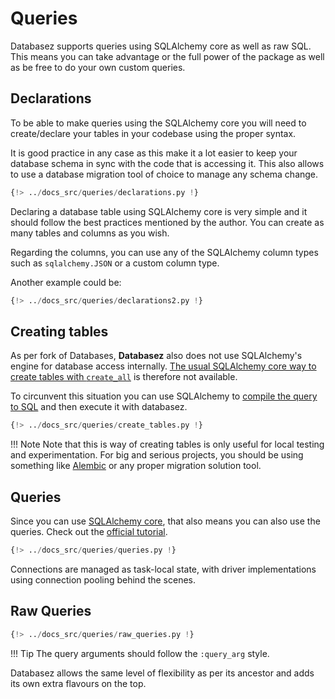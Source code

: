 # Queries

Databasez supports queries using SQLAlchemy core as well as raw SQL. This means you can take
advantage or the full power of the package as well as be free to do your own custom queries.

## Declarations

To be able to make queries using the SQLAlchemy core you will need to create/declare your tables
in your codebase using the proper syntax.

It is good practice in any case as this make it a lot easier to keep your database schema in sync
with the code that is accessing it. This also allows to use a database migration tool of choice to
manage any schema change.

```python
{!> ../docs_src/queries/declarations.py !}
```

Declaring a database table using SQLAlchemy core is very simple and it should follow the best
practices mentioned by the author. You can create as many tables and columns as you wish.

Regarding the columns, you can use any of the SQLAlchemy column types such as `sqlalchemy.JSON`
or a custom column type.

Another example could be:

```python hl_lines="11"
{!> ../docs_src/queries/declarations2.py !}
```

## Creating tables

As per fork of Databases, **Databasez** also does not use SQLAlchemy's engine for database access
internally. [The usual SQLAlchemy core way to create tables with `create_all`](https://docs.sqlalchemy.org/en/20/core/metadata.html#sqlalchemy.schema.MetaData.create_all)
is therefore not available.

To circunvent this situation you can use SQLAlchemy to [compile the query to SQL](https://docs.sqlalchemy.org/en/20/faq/sqlexpressions.html#how-do-i-render-sql-expressions-as-strings-possibly-with-bound-parameters-inlined) and then
execute it with databasez.

```python
{!> ../docs_src/queries/create_tables.py !}
```

!!! Note
    Note that this is way of creating tables is only useful for local testing and experimentation.
    For big and serious projects, you should be using something like
    [Alembic](https://alembic.sqlalchemy.org/en/latest/) or any proper migration solution tool.

## Queries

Since you can use [SQLAlchemy core](https://docs.sqlalchemy.org/en/20/core/), that also means you
can also use the queries. Check out the [official tutorial](https://docs.sqlalchemy.org/en/14/core/tutorial.html).

```python
{!> ../docs_src/queries/queries.py !}
```

Connections are managed as task-local state, with driver implementations using connection pooling
behind the scenes.

## Raw Queries

```python
{!> ../docs_src/queries/raw_queries.py !}
```

!!! Tip
    The query arguments should follow the `:query_arg` style.

Databasez allows the same level of flexibility as per its ancestor and adds its own extra flavours
on the top.
